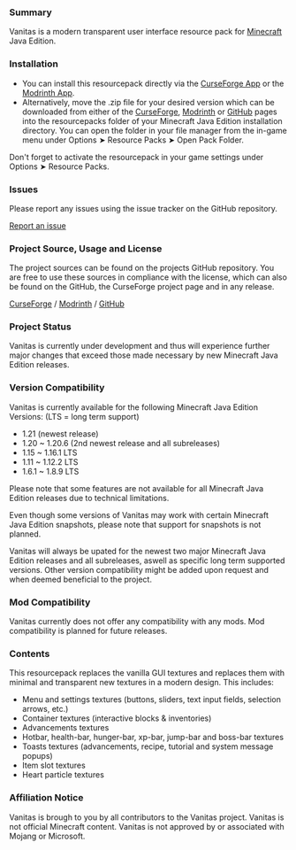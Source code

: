 ### Summary

Vanitas is a modern transparent user interface resource pack for [Minecraft](https://www.minecraft.net) Java Edition.

### Installation

- You can install this resourcepack directly via the [CurseForge App](https://www.curseforge.com/download/app) or the [Modrinth App](https://modrinth.com/app).
- Alternatively, move the .zip file for your desired version which can be downloaded from either of the [CurseForge](https://www.curseforge.com/minecraft/texture-packs/vanitas), [Modrinth](https://modrinth.com/resourcepack/vanitas) or [GitHub](https://github.com/iJustLeyxo/Vanitas) pages into the resourcepacks folder of your Minecraft Java Edition installation directory. You can open the folder in your file manager from the in-game menu under Options ➤ Resource Packs ➤ Open Pack Folder.

Don't forget to activate the resourcepack in your game settings under Options ➤ Resource Packs.


### Issues

Please report any issues using the issue tracker on the GitHub repository.

[Report an issue](https://github.com/iJustLeyxo/Vanitas/issues/new)


### Project Source, Usage and License

The project sources can be found on the projects GitHub repository. You are free to use these sources in compliance with the license, which can also be found on the GitHub, the CurseForge project page and in any release.

[CurseForge](https://www.curseforge.com/minecraft/texture-packs/vanitas) / [Modrinth](https://modrinth.com/resourcepack/vanitas) / [GitHub](https://github.com/iJustLeyxo/Vanitas)


### Project Status

Vanitas is currently under development and thus will experience further major changes that exceed those made necessary by new Minecraft Java Edition releases.


### Version Compatibility

Vanitas is currently available for the following Minecraft Java Edition Versions:
(LTS = long term support)
- 1.21 (newest release)
- 1.20 ~ 1.20.6 (2nd newest release and all subreleases)
- 1.15 ~ 1.16.1 LTS
- 1.11 ~ 1.12.2 LTS
- 1.6.1 ~ 1.8.9 LTS

Please note that some features are not available for all Minecraft Java Edition releases due to technical limitations.

Even though some versions of Vanitas may work with certain Minecraft Java Edition snapshots, please note that support for snapshots is not planned.

Vanitas will always be upated for the newest two major Minecraft Java Edition releases and all subreleases, aswell as specific long term supported versions. Other version compatibility might be added upon request and when deemed beneficial to the project.


### Mod Compatibility

Vanitas currently does not offer any compatibility with any mods. Mod compatibility is planned for future releases.


### Contents

This resourcepack replaces the vanilla GUI textures and replaces them with minimal and transparent new textures in a modern design. This includes:
- Menu and settings textures (buttons, sliders, text input fields, selection arrows, etc.)
- Container textures (interactive blocks & inventories)
- Advancements textures
- Hotbar, health-bar, hunger-bar, xp-bar, jump-bar and boss-bar textures
- Toasts textures (advancements, recipe, tutorial and system message popups)
- Item slot textures
- Heart particle textures

### Affiliation Notice

Vanitas is brough to you by all contributors to the Vanitas project.
Vanitas is not official Minecraft content. Vanitas is not approved by or associated with Mojang or Microsoft.
